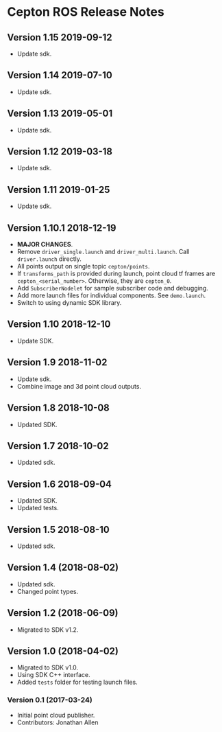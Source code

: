 # Cepton ROS Release Notes

## Version 1.15 2019-09-12
* Update sdk.

## Version 1.14 2019-07-10
* Update sdk.
  
## Version 1.13 2019-05-01
* Update sdk.

## Version 1.12 2019-03-18
* Update sdk.

## Version 1.11 2019-01-25
* Update sdk.

## Version 1.10.1 2018-12-19
* **MAJOR CHANGES**.
* Remove `driver_single.launch` and `driver_multi.launch`. Call `driver.launch` directly.
* All points output on single topic `cepton/points`.
* If `transforms_path` is provided during launch, point cloud tf frames are `cepton_<serial_number>`. Otherwise, they are `cepton_0`.
* Add `SubscriberNodelet` for sample subscriber code and debugging.
* Add more launch files for individual components. See `demo.launch`.
* Switch to using dynamic SDK library.

## Version 1.10 2018-12-10
* Update SDK.

## Version 1.9 2018-11-02
* Update sdk.
* Combine image and 3d point cloud outputs.

## Version 1.8 2018-10-08
* Updated SDK.

## Version 1.7 2018-10-02
* Updated sdk.

## Version 1.6 2018-09-04
* Updated SDK.
* Updated tests.

## Version 1.5 2018-08-10
* Updated sdk.

## Version 1.4 (2018-08-02)
* Updated sdk.
* Changed point types.

## Version 1.2 (2018-06-09)
* Migrated to SDK v1.2.

## Version 1.0 (2018-04-02)
* Migrated to SDK v1.0.
* Using SDK C++ interface.
* Added `tests` folder for testing launch files.

### Version 0.1 (2017-03-24)
* Initial point cloud publisher.
* Contributors: Jonathan Allen
